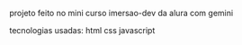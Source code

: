 projeto feito no mini curso imersao-dev da alura com gemini

tecnologias usadas:
html
css
javascript
